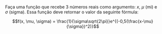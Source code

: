 Faça uma função que recebe 3 números reais como argumento: $x$, $\mu$ (mi) e $\sigma$ (sigma). Essa função deve retornar o valor da seguinte fórmula:

$$f(x, \mu, \sigma) = \frac{1}{\sigma\sqrt{2\pi}}e^{(-0,5(\frac{x-\mu}{\sigma})^2)}$$